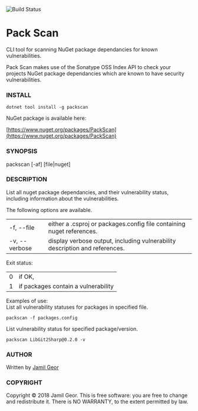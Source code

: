 <img src="https://travis-ci.org/jamilgeor/PackScan.svg?branch=master" alt="Build Status"/>

# Pack Scan

CLI tool for scanning NuGet package dependancies for known vulnerabilities.

Pack Scan makes use of the Sonatype OSS Index API to check your projects NuGet package dependancies which are known to have security vulnerabilities.

### INSTALL
```
dotnet tool install -g packscan
```
NuGet package is available here:

[https://www.nuget.org/packages/PackScan](https://www.nuget.org/packages/PackScan)

### SYNOPSIS         

packscan [-af] [file|nuget]

### DESCRIPTION

List all nuget package dependancies, and their vulnerability status, including information about the vulnerabilities.

The following options are available.

<table>
  <tr>
    <td>-f, --file</td><td>either a .csproj or packages.config file containing nuget references.</td>
  </tr>
  <tr>
    <td>-v, --verbose</td><td>display verbose output, including vulnerability description and references.</td>
  </tr>
</table>

Exit status:<br/>
<table>
  <tr>
    <td>0</td><td>if OK,</td>
  </tr>
  <tr>
    <td>1</td><td>if packages contain a vulnerability</td>
  </tr>
</table>

Examples of use:<br/>
List all vulnerability statuses for packages in specified file.<br/>
```
packscan -f packages.config
```
List vulnerability status for specified package/version.<br/>
```
packscan LibGit2Sharp@0.2.0 -v
```

### AUTHOR

Written by <a href="https://jamilgeor.com">Jamil Geor</a>

### COPYRIGHT

Copyright © 2018 Jamil Geor. This is free software: you are free to change and redistribute it. There is NO WARRANTY, to the extent permitted by law.
